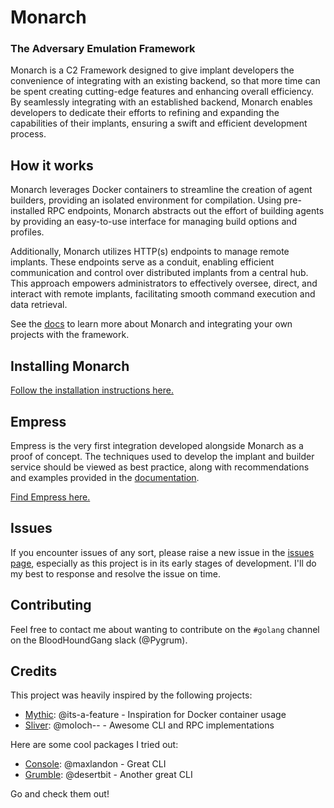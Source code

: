 # Monarch
### The Adversary Emulation Framework

Monarch is a C2 Framework designed to give implant developers the convenience of integrating with an existing 
backend, so that more time can be spent creating cutting-edge features and enhancing overall efficiency. 
By seamlessly integrating with an established backend, Monarch enables developers to dedicate their efforts to 
refining and expanding the capabilities of their implants, ensuring a swift and efficient development process.

## How it works

Monarch leverages Docker containers to streamline the creation of agent builders, providing an isolated
environment for compilation. Using pre-installed RPC endpoints, Monarch abstracts out the effort of
building agents by providing an easy-to-use interface for managing build options and profiles.

Additionally, Monarch utilizes HTTP(s) endpoints to manage remote implants. 
These endpoints serve as a conduit, enabling efficient communication and control over distributed implants 
from a central hub. This approach empowers administrators to effectively oversee, direct, and interact with 
remote implants, facilitating smooth command execution and data retrieval.

See the [docs](https://monarch.gitbook.io/monarch) to learn more about Monarch and integrating your own projects with the framework.

## Installing Monarch

[Follow the installation instructions here.](https://monarch.gitbook.io/monarch/installation)

## Empress
Empress is the very first integration developed alongside Monarch as a proof of concept.
The techniques used to develop the implant and builder service should be viewed as best practice, along with recommendations and examples provided in the [documentation](https://monarch.gitbook.io/monarch/integration).

[Find Empress here.](https://github.com/pygrum/Empress)


## Issues
If you encounter issues of any sort, please raise a new issue in the 
[issues page](https://github.com/pygrum/monarch/issues), especially as this project is in its early stages of development.
I'll do my best to response and resolve the issue on time.

## Contributing
Feel free to contact me about wanting to contribute on the `#golang` channel on the BloodHoundGang slack (@Pygrum).

## Credits

This project was heavily inspired by the following projects:
- [Mythic](https://github.com/its-a-feature/Mythic): @its-a-feature - Inspiration for Docker container usage
- [Sliver](https://github.com/BishopFox/sliver): @moloch-- - Awesome CLI and RPC implementations

Here are some cool packages I tried out:
- [Console](https://github.com/reeflective/console): @maxlandon - Great CLI
- [Grumble](https://github.com/desertbit/grumble): @desertbit - Another great CLI

Go and check them out!
